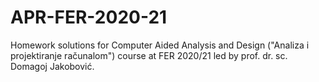 # APR-FER-2020-21
Homework solutions for Computer Aided Analysis and Design ("Analiza i projektiranje računalom") course at FER 2020/21 led by prof. dr. sc. Domagoj Jakobović.
